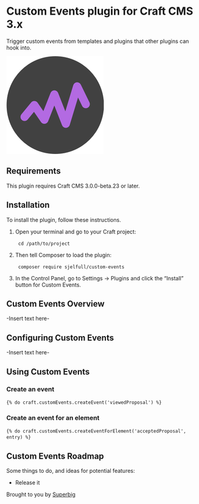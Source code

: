 # Custom Events plugin for Craft CMS 3.x

Trigger custom events from templates and plugins that other plugins can hook into.

![Screenshot](resources/img/icon.png)

## Requirements

This plugin requires Craft CMS 3.0.0-beta.23 or later.

## Installation

To install the plugin, follow these instructions.

1. Open your terminal and go to your Craft project:

        cd /path/to/project

2. Then tell Composer to load the plugin:

        composer require sjelfull/custom-events

3. In the Control Panel, go to Settings → Plugins and click the “Install” button for Custom Events.

## Custom Events Overview

-Insert text here-

## Configuring Custom Events

-Insert text here-

## Using Custom Events

### Create an event

```twig
{% do craft.customEvents.createEvent('viewedProposal') %}
```

### Create an event for an element

```twig
{% do craft.customEvents.createEventForElement('acceptedProposal', entry) %}
```

## Custom Events Roadmap

Some things to do, and ideas for potential features:

* Release it

Brought to you by [Superbig](https://superbig.co)

